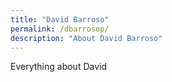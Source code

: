 ```yaml
---
title: "David Barroso"
permalink: /dbarrosop/
description: "About David Barroso"
---
```

Everything about David
